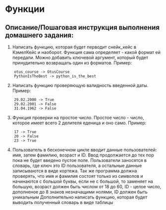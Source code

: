 # Функции

## Описание/Пошаговая инструкция выполнения домашнего задания:

1. Написать функцию, которая будет перводит снейк_кейс в КэмелКейс и наоборот. Функция сама определяет - какой формат ей передали. Можно добавить ключевой аргумент, который будет принудительно возвращать один из форматов.
    Пример:
```
    otus_course -> OtusCourse
    PythonIsTheBest -> python_is_the_best
```

2. Написать функцию проверяющую валидность введенной даты.
    Пример:
```
    29.02.2000 -> True
    29.02.2001 -> False
    31.04.1962 -> False
```

3. Функция проверки на простое число. Простое число - число, которое имеет всего 2 делителя еденица и оно само.
    Пример:
```
    17 -> True
    20 -> False
    23 -> True
```

4. Пользователь в бесконечном цикле вводит данные пользователей: имя, затем фамилию, возраст и ID. Ввод продолжается до тех пор пока не будет введено пустое поле. Пользователи заносятся в словарь, где ключ это ID пользователя, а остальные данные записываются в виде кортежа. Так же программа должна проверять, что имя и фамилия состоят только из символов и начинаются с большой буквы, если не с большой, то заменяет на большую, возраст должен быть числом от 18 до 60, ID - целое число, дополненое до 8 знаков незначащими нолями, ID должен быть уникальным
    Дополнительно написать функцию, которая будет выводить полученный словарь в виде таблицы
